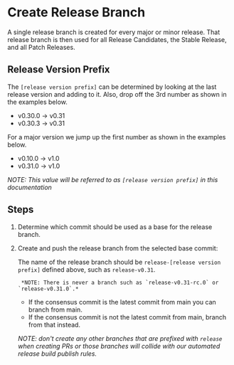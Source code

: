 # Create Release Branch

A single release branch is created for every major or minor release. That release
branch is then used for all Release Candidates, the Stable Release, and all
Patch Releases.

## Release Version Prefix

The `[release version prefix]` can be determined by looking at the last release
version and adding to it. Also, drop off the 3rd number as shown in the examples below.

- v0.30.0 -> v0.31
- v0.30.3 -> v0.31

For a major version we jump up the first number as shown in the examples below.

- v0.10.0 -> v1.0
- v0.31.0 -> v1.0

*NOTE: This value will be referred to as `[release version prefix]` in this documentation*

## Steps

1. Determine which commit should be used as a base for the release branch.

2. Create and push the release branch from the selected base commit:

    The name of the release branch should be `release-[release version prefix]`
    defined above, such as `release-v0.31`.

        *NOTE: There is never a branch such as `release-v0.31-rc.0` or `release-v0.31.0`.*

    - If the consensus commit is the latest commit from main you can branch from main.
    - If the consensus commit is not the latest commit from main, branch from that instead.

    *NOTE: don't create any other branches that are prefixed with `release` when creating PRs or
    those branches will collide with our automated release build publish rules.*